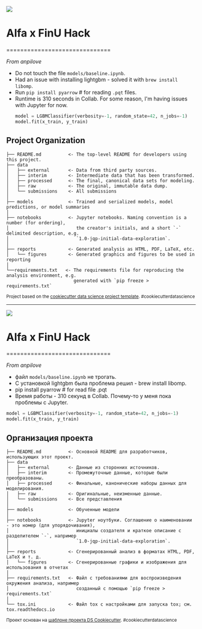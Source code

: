 <a id='ENG'></a>
<a href="#RUS"><img src='https://img.shields.io/badge/ENG -Go to RUS description-blue'></a>

# Alfa x FinU Hack

==============================

_From anpilove_

- Do not touch the file `models/baseline.ipynb`.
- Had an issue with installing lightgbm - solved it with `brew install libomp`.
- Run `pip install pyarrow` # for reading `.pqt` files.
- Runtime is 310 seconds in Collab. For some reason, I'm having issues with Jupyter for now.
  ```python
  model = LGBMClassifier(verbosity=-1, random_state=42, n_jobs=-1)
  model.fit(x_train, y_train)
  ```

## Project Organization

    ├── README.md          <- The top-level README for developers using this project.
    ├── data
    │   ├── external       <- Data from third party sources.
    │   ├── interim        <- Intermediate data that has been transformed.
    │   ├── processed      <- The final, canonical data sets for modeling.
    │   ├── raw            <- The original, immutable data dump.
    │   └── submissions    <- All submissions
    │
    ├── models             <- Trained and serialized models, model predictions, or model summaries
    │
    ├── notebooks          <- Jupyter notebooks. Naming convention is a number (for ordering),
    │                         the creator's initials, and a short `-` delimited description, e.g.
    │                         `1.0-jqp-initial-data-exploration`.
    │
    ├── reports            <- Generated analysis as HTML, PDF, LaTeX, etc.
    │   └── figures        <- Generated graphics and figures to be used in reporting
    │
    └──requirements.txt   <- The requirements file for reproducing the analysis environment, e.g.
                             generated with `pip freeze > requirements.txt`

<p><small>Project based on the <a target="_blank" href="https://drivendata.github.io/cookiecutter-data-science/">cookiecutter data science project template</a>. #cookiecutterdatascience</small></p>

---

<a id='RUS'></a>
<a href="#ENG"><img src='https://img.shields.io/badge/RUS -Go to ENG description-blue'></a>

# Alfa x FinU Hack

==============================

_From anpilove_

- файл `models/baseline.ipynb` не трогать.
- С установкой lightgbm была проблема решил - brew install libomp.
- pip install pyarrow # for read file .pqt
- Время работы - 310 секунд в Collab. Почему-то у меня пока проблемы с Jupyter.

```python
model = LGBMClassifier(verbosity=-1, random_state=42, n_jobs=-1)
model.fit(x_train, y_train)
```

## Организация проекта

    ├── README.md          <- Основной README для разработчиков, использующих этот проект.
    ├── data
    │   ├── external       <- Данные из сторонних источников.
    │   ├── interim        <- Промежуточные данные, которые были преобразованы.
    │   ├── processed      <- Финальные, канонические наборы данных для моделирования.
    │   ├── raw            <- Оригинальные, неизменные данные.
    │   └── submissions    <- Все представления
    │
    ├── models             <- Обученные модели
    │
    ├── notebooks          <- Jupyter ноутбуки. Соглашение о наименовании - это номер (для упорядочивания),
    │                         инициалы создателя и краткое описание с разделителем `-`, например
    │                         `1.0-jqp-initial-data-exploration`.
    │
    ├── reports            <- Сгенерированный анализ в форматах HTML, PDF, LaTeX и т. д.
    │   └── figures        <- Сгенерированные графики и изображения для использования в отчетах
    │
    ├── requirements.txt   <- Файл с требованиями для воспроизведения окружения анализа, например
    │                         созданный с помощью `pip freeze > requirements.txt`
    │
    └── tox.ini            <- Файл tox с настройками для запуска tox; см. tox.readthedocs.io

<p><small>Проект основан на <a target="_blank" href="https://drivendata.github.io/cookiecutter-data-science/">шаблоне проекта DS Cookiecutter</a>. #cookiecutterdatascience</small></p>
